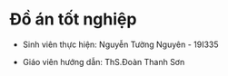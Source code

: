 # Đồ án tốt nghiệp

* Sinh viên thực hiện: Nguyễn Tường Nguyên - 19I335

* Giáo viên hướng dẫn: ThS.Đoàn Thanh Sơn
